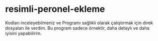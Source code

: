 # resimli-peronel-ekleme

Kodları inceleyebilmeniz ve Programı sağlıklı olarak çalıştırmak için direk dosyaları ile verdim.
Bu program sadece örnektir, daha detaylı ve daha iyisini yapabilirim.
